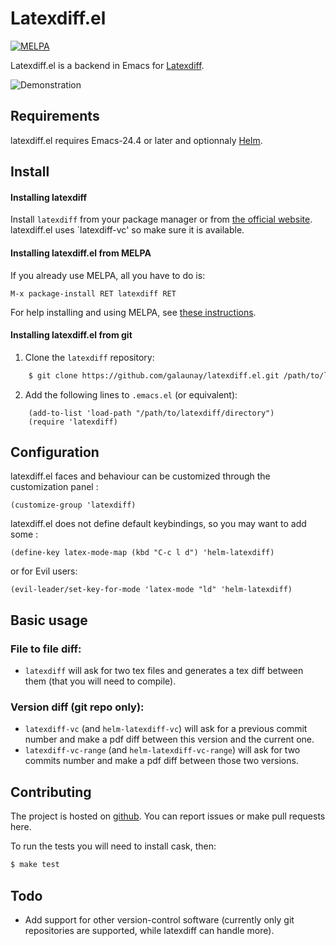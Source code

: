 # Latexdiff.el

[![MELPA](http://melpa.milkbox.net/packages/latexdiff-badge.svg)](http://melpa.milkbox.net/#/latexdiff)

Latexdiff.el is a backend in Emacs for [Latexdiff](https://github.com/ftilmann/latexdiff).

![Demonstration](https://raw.githubusercontent.com/galaunay/latexdiff.el/master/doc/latexdiff.gif)

## Requirements

latexdiff.el requires Emacs-24.4 or later
and optionnaly [Helm](https://github.com/emacs-helm/helm).

## Install

#### Installing latexdiff

Install `latexdiff` from your package manager or from
[the official website](https://github.com/ftilmann/latexdiff).
latexdiff.el uses `latexdiff-vc' so make sure it is available.

#### Installing latexdiff.el from MELPA

If you already use MELPA, all you have to do is:

    M-x package-install RET latexdiff RET

For help installing and using MELPA, see [these instructions](
http://melpa.milkbox.net/#/getting-started).

#### Installing latexdiff.el from git

  1. Clone the `latexdiff` repository:

```bash
    $ git clone https://github.com/galaunay/latexdiff.el.git /path/to/latexdiff/directory
```

  2. Add the following lines to `.emacs.el` (or equivalent):

```elisp
    (add-to-list 'load-path "/path/to/latexdiff/directory")
    (require 'latexdiff)
```

## Configuration

latexdiff.el faces and behaviour can be customized through the customization panel :

```elisp
(customize-group 'latexdiff)
```

latexdiff.el does not define default keybindings, so you may want to add
some :

```elisp
(define-key latex-mode-map (kbd "C-c l d") 'helm-latexdiff)
```

or for Evil users:

```elisp
(evil-leader/set-key-for-mode 'latex-mode "ld" 'helm-latexdiff)
```

## Basic usage

### File to file diff:

- `latexdiff` will ask for two tex files and generates a tex diff between
  them (that you will need to compile).

### Version diff (git repo only):

- `latexdiff-vc` (and `helm-latexdiff-vc`) will ask for a previous commit
  number and make a pdf diff between this version and the current one.
- `latexdiff-vc-range` (and `helm-latexdiff-vc-range`) will ask for two
  commits number and make a pdf diff between those two versions.

## Contributing

The project is hosted on [github](https://github.com/galaunay/latexdiff.el).
You can report issues or make pull requests here.

To run the tests you will need to install cask, then:

```bash
$ make test
```

## Todo
 - Add support for other version-control software (currently only git repositories are supported, while latexdiff can handle more).
